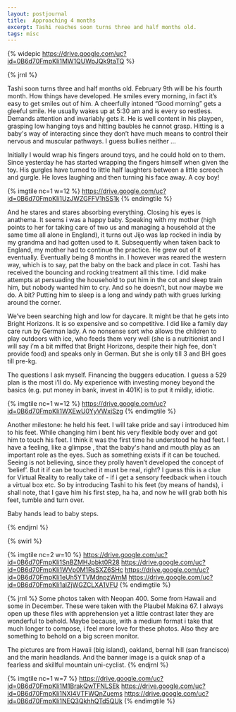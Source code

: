 ```yaml
---
layout: postjournal
title:  Approaching 4 months
excerpt: Tashi reaches soon turns three and half months old. 
tags: misc
---
```

{% widepic  https://drive.google.com/uc?id=0B6d70FmpKIi1MW1QUWpJQk9taTQ %}

{%  jrnl  %}

Tashi soon turns three and half months old. February 9th will be his fourth
month. How things have developed. He smiles every morning, in fact it’s easy to
get smiles out of him. A cheerfully intoned “Good morning” gets a gleeful
smile. He usually wakes up at 5:30 am and is every so restless. Demands
attention and invariably gets it. He is well content in his playpen, grasping
low hanging toys and hitting baubles he cannot grasp. Hitting is a baby's way of
interacting since they don’t have much means to control their nervous and
muscular pathways. I guess bullies neither …

Initially I would wrap his fingers around toys, and he could hold on to
them. Since yesterday he has started wrapping the fingers himself when given the
toy. His gurgles have turned to little half laughters between a little screech
and gurgle. He loves laughing and then turning his face away. A coy boy!

{% imgtile nc=1 w=12 %}
https://drive.google.com/uc?id=0B6d70FmpKIi1UzJWZGFFV1hSS1k
{% endimgtile %}

And he stares and stares absorbing everything. Closing his eyes is anathema. It
seems i was a happy baby. Speaking with my mother (high points to her for taking
care of two us and managing a household at the same time all alone in England),
it turns out Jijo was lap rocked in india by my grandma and had gotten used to
it. Subsequently when taken back to England, my mother had to continue the
practice. He grew out of it eventually. Eventually being 8 months in. I however
was reared the western way, which is to say, pat the baby on the back and place
in cot.  Tashi has received the bouncing and rocking treatment all this time. I
did make attempts at persuading the household to put him in the cot and sleep train
him, but nobody wanted him to cry. And so he doesn’t, but now maybe we do.  A
bit? Putting him to sleep is a long and windy path with grues lurking around the
corner.

We’ve been searching high and low for daycare. It might be that he gets into
Bright Horizons. It is so expensive and so competitive. I did like a family day
care run by German lady. A no nonsense sort who allows the children to play
outdoors with ice, who feeds them very well (she is a nutritionist and I will
say i’m a bit miffed that Bright Horizons, despite their high fee, don’t provide
food) and speaks only in German. But she is only till 3 and BH goes till pre-kg.

The questions I ask myself. Financing the buggers education. I guess a 529 plan
is the most i’ll do. My experience with investing money beyond the basics (e.g. put money
in bank, invest in 401K) is to put it mildly, idiotic.

{% imgtile nc=1 w=12 %}
https://drive.google.com/uc?id=0B6d70FmpKIi1WXEwU0YyVWxjSzg
{% endimgtile %}

Another milestone: he held his feet. I will take pride and say i introduced him
to his feet. While changing him i bent his very flexible body over and got him
to touch his feet. I think it was the first time he understood he had feet. I
have a feeling, like a glimpse , that the baby's hand and mouth play as an
important role as the eyes. Such as something exists if it can be
touched. Seeing is not believing, since they prolly haven’t developed the
concept of ‘belief’. But it if can be touched it must be real, right? I guess
this is a clue for Virtual Reality to really take of - if i get a sensory
feedback when i touch a virtual box etc. So by introducing Tashi to his feet (by
means of hands), i shall note, that I gave him his first step, ha ha, and now he
will grab both his feet, tumble and turn over.

Baby hands lead to baby steps.

{% endjrnl %}

{% swirl %}

{% imgtile nc=2 w=10 %}
https://drive.google.com/uc?id=0B6d70FmpKIi1SnBZMHJpbkt0R28
https://drive.google.com/uc?id=0B6d70FmpKIi1WVp0M1RsSXZ6SHc
https://drive.google.com/uc?id=0B6d70FmpKIi1eUh5YTVMdnpzWmM
https://drive.google.com/uc?id=0B6d70FmpKIi1alZjWGZCLXA1VFU
{% endimgtile %}

{% jrnl %}
Some photos taken with Neopan 400. Some from Hawaii and some in December. These
were taken with the Plaubel Makina 67. I always open up these files with
apprehension yet a little contrast later they are wonderful to behold. Maybe
because, with a medium format i take that much longer to compose, i feel more
love for these photos. Also they are something to behold on a big screen
monitor.

The pictures are from Hawaii (big island), oakland, bernal hill (san francisco)
and the marin headlands. And the banner  image is a quick snap of a fearless and
skillful mountain uni-cyclist.
{% endjrnl %}




{% imgtile nc=1 w=7 %}
https://drive.google.com/uc?id=0B6d70FmpKIi1M1BrakQwTFNLSEk
https://drive.google.com/uc?id=0B6d70FmpKIi1NXI4VTFWQnZuems
https://drive.google.com/uc?id=0B6d70FmpKIi1NEQ3QkhhQTd5QUk
{% endimgtile %}
